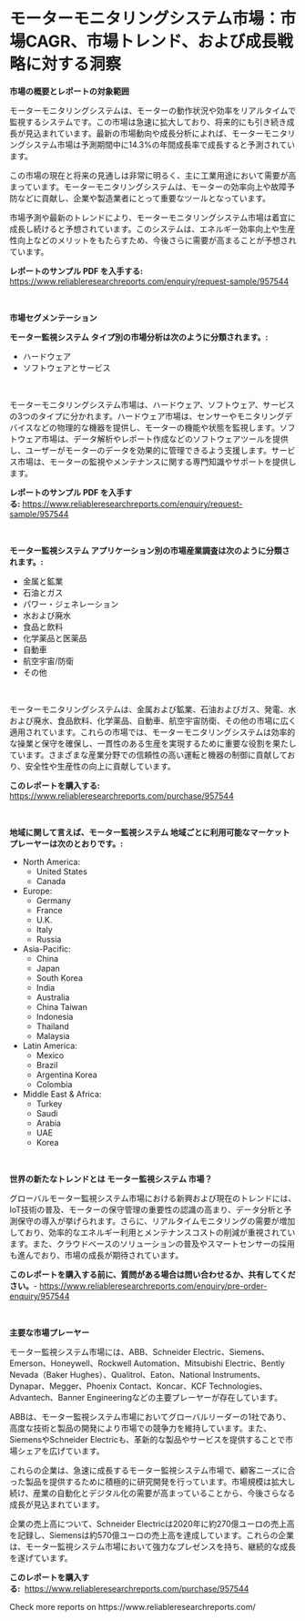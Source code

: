 <p><h1>モーターモニタリングシステム市場：市場CAGR、市場トレンド、および成長戦略に対する洞察</h1></p><p><strong>市場の概要とレポートの対象範囲</strong></p>
<p><p>モーターモニタリングシステムは、モーターの動作状況や効率をリアルタイムで監視するシステムです。この市場は急速に拡大しており、将来的にも引き続き成長が見込まれています。最新の市場動向や成長分析によれば、モーターモニタリングシステム市場は予測期間中に14.3%の年間成長率で成長すると予測されています。</p><p>この市場の現在と将来の見通しは非常に明るく、主に工業用途において需要が高まっています。モーターモニタリングシステムは、モーターの効率向上や故障予防などに貢献し、企業や製造業者にとって重要なツールとなっています。</p><p>市場予測や最新のトレンドにより、モーターモニタリングシステム市場は着宜に成長し続けると予想されています。このシステムは、エネルギー効率向上や生産性向上などのメリットをもたらすため、今後さらに需要が高まることが予想されています。</p></p>
<p><strong>レポートのサンプル PDF を入手する:</strong> <a href="https://www.reliableresearchreports.com/enquiry/request-sample/957544">https://www.reliableresearchreports.com/enquiry/request-sample/957544</a></p>
<p>&nbsp;</p>
<p><strong>市場セグメンテーション</strong></p>
<p><strong>モーター監視システム タイプ別の市場分析は次のように分類されます。:</strong></p>
<p><ul><li>ハードウェア</li><li>ソフトウェアとサービス</li></ul></p>
<p>&nbsp;</p>
<p><p>モーターモニタリングシステム市場は、ハードウェア、ソフトウェア、サービスの3つのタイプに分かれます。ハードウェア市場は、センサーやモニタリングデバイスなどの物理的な機器を提供し、モーターの機能や状態を監視します。ソフトウェア市場は、データ解析やレポート作成などのソフトウェアツールを提供し、ユーザーがモーターのデータを効果的に管理できるよう支援します。サービス市場は、モーターの監視やメンテナンスに関する専門知識やサポートを提供します。</p></p>
<p><strong>レポートのサンプル PDF を入手する:</strong>&nbsp;<a href="https://www.reliableresearchreports.com/enquiry/request-sample/957544">https://www.reliableresearchreports.com/enquiry/request-sample/957544</a></p>
<p>&nbsp;</p>
<p><strong> モーター監視システム アプリケーション別の市場産業調査は次のように分類されます。:</strong></p>
<p><ul><li>金属と鉱業</li><li>石油とガス</li><li>パワー・ジェネレーション</li><li>水および廃水</li><li>食品と飲料</li><li>化学薬品と医薬品</li><li>自動車</li><li>航空宇宙/防衛</li><li>その他</li></ul></p>
<p>&nbsp;</p>
<p><p>モーターモニタリングシステムは、金属および鉱業、石油およびガス、発電、水および廃水、食品飲料、化学薬品、自動車、航空宇宙防衛、その他の市場に広く適用されています。これらの市場では、モーターモニタリングシステムは効率的な操業と保守を確保し、一貫性のある生産を実現するために重要な役割を果たしています。さまざまな産業分野での信頼性の高い運転と機器の制御に貢献しており、安全性や生産性の向上に貢献しています。</p></p>
<p><strong>このレポートを購入する:</strong>&nbsp; <a href="https://www.reliableresearchreports.com/purchase/957544">https://www.reliableresearchreports.com/purchase/957544</a></p>
<p>&nbsp;</p>
<p><strong>地域に関して言えば、モーター監視システム 地域ごとに利用可能なマーケットプレーヤーは次のとおりです。:</strong></p>
<p><ul>
    <li>
        North America:
        <ul>
            <li>United States</li>
            <li>Canada</li>
        </ul>
    </li>
    <li>
        Europe:
        <ul>
            <li>Germany</li>
            <li>France</li>
            <li>U.K.</li>
            <li>Italy</li>
            <li>Russia</li>
        </ul>
    </li>
    <li>
        Asia-Pacific:
        <ul>
            <li>China</li>
            <li>Japan</li>
            <li>South Korea</li>
            <li>India</li>
            <li>Australia</li>
            <li>China Taiwan</li>
            <li>Indonesia</li>
            <li>Thailand</li>
            <li>Malaysia</li>
        </ul>
    </li>
    <li>
        Latin America:
        <ul>
            <li>Mexico</li>
            <li>Brazil</li>
            <li>Argentina Korea</li>
            <li>Colombia</li>
        </ul>
    </li>
    <li>
        Middle East & Africa:
        <ul>
            <li>Turkey</li>
            <li>Saudi</li>
            <li>Arabia</li>
            <li>UAE</li>
            <li>Korea</li>
        </ul>
    </li>
    </ul></p>
<p>&nbsp;</p>
<p><strong>世界の新たなトレンドとは モーター監視システム 市場？</strong></p>
<p><p>グローバルモーター監視システム市場における新興および現在のトレンドには、IoT技術の普及、モーターの保守管理の重要性の認識の高まり、データ分析と予測保守の導入が挙げられます。さらに、リアルタイムモニタリングの需要が増加しており、効率的なエネルギー利用とメンテナンスコストの削減が重視されています。また、クラウドベースのソリューションの普及やスマートセンサーの採用も進んでおり、市場の成長が期待されています。</p></p>
<p><strong>このレポートを購入する前に、質問がある場合は問い合わせるか、共有してください。</strong>- <a href="https://www.reliableresearchreports.com/enquiry/pre-order-enquiry/957544">https://www.reliableresearchreports.com/enquiry/pre-order-enquiry/957544</a></p>
<p>&nbsp;</p>
<p><strong>主要な市場プレーヤー</strong></p>
<p><p>モーター監視システム市場には、ABB、Schneider Electric、Siemens、Emerson、Honeywell、Rockwell Automation、Mitsubishi Electric、Bently Nevada（Baker Hughes）、Qualitrol、Eaton、National Instruments、Dynapar、Megger、Phoenix Contact、Koncar、KCF Technologies、Advantech、Banner Engineeringなどの主要プレーヤーが存在しています。</p><p>ABBは、モーター監視システム市場においてグローバルリーダーの1社であり、高度な技術と製品の開発により市場での競争力を維持しています。また、SiemensやSchneider Electricも、革新的な製品やサービスを提供することで市場シェアを広げています。</p><p>これらの企業は、急速に成長するモーター監視システム市場で、顧客ニーズに合った製品を提供するために積極的に研究開発を行っています。市場規模は拡大し続け、産業の自動化とデジタル化の需要が高まっていることから、今後さらなる成長が見込まれています。</p><p>企業の売上高について、Schneider Electricは2020年に約270億ユーロの売上高を記録し、Siemensは約570億ユーロの売上高を達成しています。これらの企業は、モーター監視システム市場において強力なプレゼンスを持ち、継続的な成長を遂げています。</p></p>
<p><strong>このレポートを購入する:</strong>&nbsp;&nbsp;<a href="https://www.reliableresearchreports.com/purchase/957544">https://www.reliableresearchreports.com/purchase/957544</a></p>
<p>Check more reports on https://www.reliableresearchreports.com/</p>